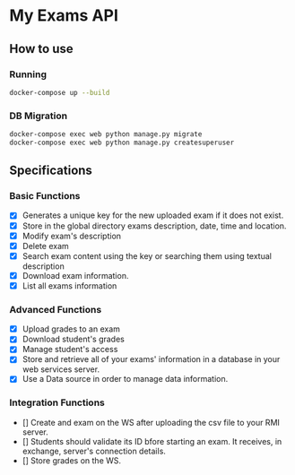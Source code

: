 # My Exams API

## How to use
### Running
```bash
docker-compose up --build
```

### DB Migration
```bash
docker-compose exec web python manage.py migrate
docker-compose exec web python manage.py createsuperuser
```

## Specifications
### Basic Functions
- [X] Generates a unique key for the new uploaded exam if it does not exist.
- [X] Store in the global directory exams description, date, time and location.
- [X] Modify exam's description
- [X] Delete exam
- [X] Search exam content using the key or searching them using textual description
- [X] Download exam information.
- [x] List all exams information

### Advanced Functions
- [X] Upload grades to an exam
- [X] Download student's grades
- [X] Manage student's access
- [X] Store and retrieve all of your exams' information in a database in your web services server.
- [X] Use a Data source in order to manage data information.

### Integration Functions
- [] Create and exam on the WS after uploading the csv file to your RMI server.
- [] Students should validate its ID bfore starting an exam. It receives, in exchange, server's connection details.
- [] Store grades on the WS.
